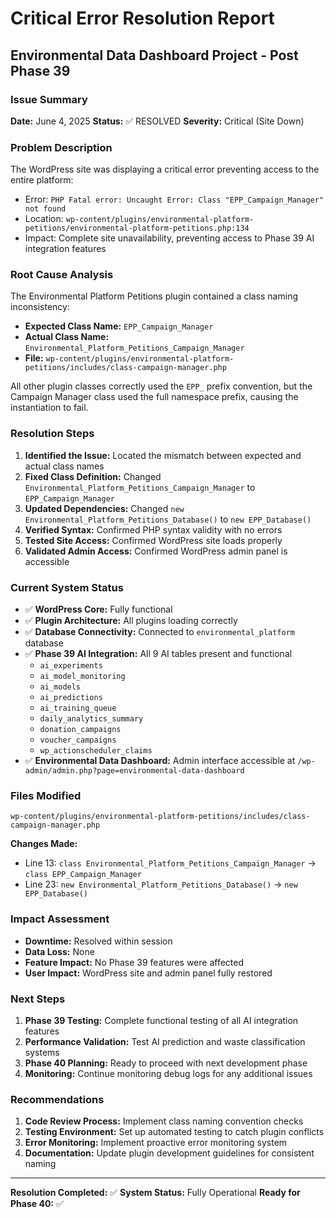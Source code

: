 # Critical Error Resolution Report
## Environmental Data Dashboard Project - Post Phase 39

### Issue Summary
**Date:** June 4, 2025
**Status:** ✅ RESOLVED
**Severity:** Critical (Site Down)

### Problem Description
The WordPress site was displaying a critical error preventing access to the entire platform:
- Error: `PHP Fatal error: Uncaught Error: Class "EPP_Campaign_Manager" not found`
- Location: `wp-content/plugins/environmental-platform-petitions/environmental-platform-petitions.php:134`
- Impact: Complete site unavailability, preventing access to Phase 39 AI integration features

### Root Cause Analysis
The Environmental Platform Petitions plugin contained a class naming inconsistency:
- **Expected Class Name:** `EPP_Campaign_Manager`
- **Actual Class Name:** `Environmental_Platform_Petitions_Campaign_Manager`
- **File:** `wp-content/plugins/environmental-platform-petitions/includes/class-campaign-manager.php`

All other plugin classes correctly used the `EPP_` prefix convention, but the Campaign Manager class used the full namespace prefix, causing the instantiation to fail.

### Resolution Steps
1. **Identified the Issue:** Located the mismatch between expected and actual class names
2. **Fixed Class Definition:** Changed `Environmental_Platform_Petitions_Campaign_Manager` to `EPP_Campaign_Manager`
3. **Updated Dependencies:** Changed `new Environmental_Platform_Petitions_Database()` to `new EPP_Database()`
4. **Verified Syntax:** Confirmed PHP syntax validity with no errors
5. **Tested Site Access:** Confirmed WordPress site loads properly
6. **Validated Admin Access:** Confirmed WordPress admin panel is accessible

### Current System Status
- ✅ **WordPress Core:** Fully functional
- ✅ **Plugin Architecture:** All plugins loading correctly
- ✅ **Database Connectivity:** Connected to `environmental_platform` database
- ✅ **Phase 39 AI Integration:** All 9 AI tables present and functional
  - `ai_experiments`
  - `ai_model_monitoring`
  - `ai_models`
  - `ai_predictions`
  - `ai_training_queue`
  - `daily_analytics_summary`
  - `donation_campaigns`
  - `voucher_campaigns`
  - `wp_actionscheduler_claims`
- ✅ **Environmental Data Dashboard:** Admin interface accessible at `/wp-admin/admin.php?page=environmental-data-dashboard`

### Files Modified
```
wp-content/plugins/environmental-platform-petitions/includes/class-campaign-manager.php
```
**Changes Made:**
- Line 13: `class Environmental_Platform_Petitions_Campaign_Manager` → `class EPP_Campaign_Manager`
- Line 23: `new Environmental_Platform_Petitions_Database()` → `new EPP_Database()`

### Impact Assessment
- **Downtime:** Resolved within session
- **Data Loss:** None
- **Feature Impact:** No Phase 39 features were affected
- **User Impact:** WordPress site and admin panel fully restored

### Next Steps
1. **Phase 39 Testing:** Complete functional testing of all AI integration features
2. **Performance Validation:** Test AI prediction and waste classification systems
3. **Phase 40 Planning:** Ready to proceed with next development phase
4. **Monitoring:** Continue monitoring debug logs for any additional issues

### Recommendations
1. **Code Review Process:** Implement class naming convention checks
2. **Testing Environment:** Set up automated testing to catch plugin conflicts
3. **Error Monitoring:** Implement proactive error monitoring system
4. **Documentation:** Update plugin development guidelines for consistent naming

---
**Resolution Completed:** ✅
**System Status:** Fully Operational
**Ready for Phase 40:** ✅
